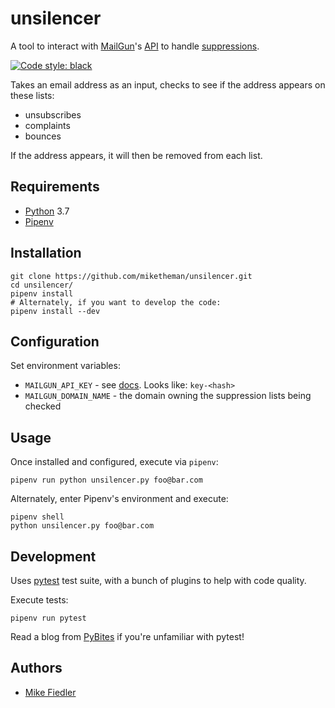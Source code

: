 # unsilencer

A tool to interact with [MailGun](https://www.mailgun.com/)'s
[API](https://documentation.mailgun.com/en/latest/api_reference.html) to handle
[suppressions](https://help.mailgun.com/hc/en-us/articles/360012287493-What-are-Mailgun-Suppressions-).

[![Code style: black](https://img.shields.io/badge/code%20style-black-000000.svg)](https://github.com/ambv/black)

Takes an email address as an input, checks to see if the address appears on these lists:

-   unsubscribes
-   complaints
-   bounces

If the address appears, it will then be removed from each list.

## Requirements

-   [Python](https://www.python.org/) 3.7
-   [Pipenv](https://github.com/pypa/pipenv)

## Installation

    git clone https://github.com/miketheman/unsilencer.git
    cd unsilencer/
    pipenv install
    # Alternately, if you want to develop the code:
    pipenv install --dev

## Configuration

Set environment variables:

-   `MAILGUN_API_KEY` - see [docs](https://documentation.mailgun.com/en/latest/api-intro.html#authentication). Looks like: `key-<hash>`
-   `MAILGUN_DOMAIN_NAME` - the domain owning the suppression lists being checked

## Usage

Once installed and configured, execute via `pipenv`:

    pipenv run python unsilencer.py foo@bar.com

Alternately, enter Pipenv's environment and execute:

    pipenv shell
    python unsilencer.py foo@bar.com

## Development

Uses [pytest](https://pytest.org/) test suite, with a bunch of plugins to help with code quality.

Execute tests:

    pipenv run pytest

Read a blog from [PyBites](https://pybit.es/pytest-coding-100-tests.html) if you're unfamiliar with pytest!

## Authors

-   [Mike Fiedler](https://github.com/miketheman)

